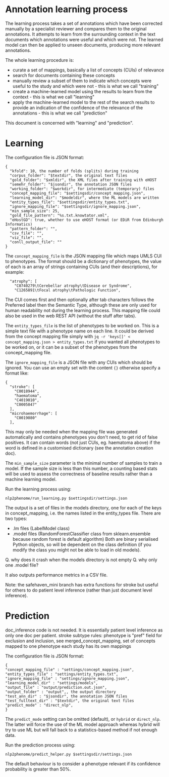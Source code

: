 # Annotation learning process

The learning process takes a set of annotations which have been
corrected manually by a specialist reviewer and compares them to
the original annotations. It attempts to learn from the surrounding
context in the text documents which annotations were useful and
which were not. The learned model can then be applied to unseen
documents, producing more relevant annotations.

The whole learning procedure is:
* curate a set of mappings, basically a list of concepts (CUIs)
of relevance
* search for documents containing these concepts
* manually review a subset of them to indicate which concepts were
useful to the study and which were not - this is what we call "training"
* create a machine-learned model using the results to learn from the
context - this is what we call "learning"
* apply the machine-learned model to the rest of the search results
to provide an indication of the confidence of the relevance of the
annotations - this is what we call "prediction"

This document is concerned with "learning" and "prediction".

# Learning

The configuration file is JSON format:
```
{
  "kfold": 10, the number of folds (splits) during training
  "corpus_folder": "$textdir", the original text files
  "gold_folder": "$xmldir", the XML files after training with eHOST
  "semehr_folder": "$jsondir", the annotation JSON files
  "working_folder": "$workdir", for intermediate (temporary) files
  "concept_mapping_file": "$settingsdir/concept_mapping.json",
  "learning_model_dir": "$modeldir", where the ML models are written
  "entity_types_file": "$settingsdir/entity_types.txt",
  "ignore_mapping_file": "$settingsdir/ignore_mapping.json",
  "min_sample_size": 25,
  "gold_file_pattern": "%s.txt.knowtator.xml",
  "eHostGD": true, whether to use eHOST format (or EDiR from Edinburgh Informatics)
  "pattern_folder": "",
  "csv_file": "",
  "viz_file": "",
  "conll_output_file": ""
}
```

The `concept_mapping_file` is the JSON mapping file which maps UMLS CUI to phenotypes.
The format should be a dictionary of phenotypes, the value of each is
an array of strings containing CUIs (and their descriptions), for example:
```
  "atrophy": [
    "C0740279\tCerebellar atrophy\tDisease or Syndrome",
    "C1265891\tFocal atrophy\tPathologic Function",
```
The CUI comes first and then optionally after tab characters follows
the Preferred label then the Semantic Type, although these are only
used for human readability not during the learning process. This mapping
file could also be used in the web REST API (without the stuff after tabs).

The `entity_types_file` is the list of phenotypes to be worked on.
This is a simple text file with a phenotype name on each line.
It could be derived from the concept mapping file simply with
`jq -r 'keys[]' < concept_mapping.json > entity_types.txt`
if you wanted all phenotypes to be worked on, or it can be a subset
of the phenotypes from the concept_mapping file.

The `ignore_mapping_file` is a JSON file with any CUIs which should be ignored.
You can use an empty set with the content `{}` otherwise specify a format like:
```
{
  "stroke": [
    "C0018944",
    "haematoma",
    "C4019010",
    "C0005847"
  ],
  "microhaemorrhage": [
    "C0019080"
  ],
```
This may only be needed when the mapping file was generated automatically
and contains phenotypes you don't need, to get rid of false positives.
It can contain words (not just CUIs, eg. haematoma above) if the word is
defined in a customised dictionary (see the annotation creation doc).

The `min_sample_size` parameter is the minimal number of samples
to train a model. If the sample size is less than this number,
a counting based stats will be used to assess the correctness
of baseline results rather than a machine learning model.

Run the learning process using:
```
nlp2phenome/run_learning.py $settingsdir/settings.json
```

The output is a set of files in the models directory,
one for each of the keys in concept_mapping,
i.e. the names listed in the entity_types file.
There are two types:
* .lm files (LabelModel class)
* .model files (RandomForestClassifier class from sklearn.ensemble because random forest is default algorithm)
Both are binary serialised Python objects, so will be dependent
on the class definition (if you modify the class you might not be
able to load in old models).

Q. why does it crash when the models directory is not empty
Q. why only one .model file?

It also outputs performance metrics in a CSV file.

Note: the safehaven_mini branch has extra functions for stroke
but useful for others to do patient level inference (rather than just document level inference).

# Prediction

doc_inference code is not needed. It is essentially patient level inference as only one doc per patient.
  stroke subtype rules: phenotype is "pref" field for exclusion and inclusion, see merged_concept_mapping, set of concepts mapped to one phenotype
    each study has its own mappings

The configuration file is JSON format:
```
{
"concept_mapping_file" : "settings/concept_mapping.json",
"entity_types_file" : "settings/entity_types.txt",
"ignore_mapping_file" : "settings/ignore_mapping.json",
"learning_model_dir" : "settings/models",
"output_file" : "output/prediction.out.json",
"output_folder" : "output",, the output directory
"test_ann_dir" : "$jsondir", the annotation JSON files
"test_fulltext_dir" : "$textdir", the original text files
"predict_mode" : "direct_nlp",
}
```

The `predict_mode` setting can be omitted (default), or `hybrid` or `direct_nlp`.
The latter will force the use of the ML model approach whereas hybrid will
try to use ML but will fall back to a statistics-based method if not enough data.

Run the prediction process using:
```
nlp2phenome/predict_helper.py $settingsdir/settings.json
```

The default behaviour is to consider a phenotype relevant if its
confidence probability is greater than 50%.
